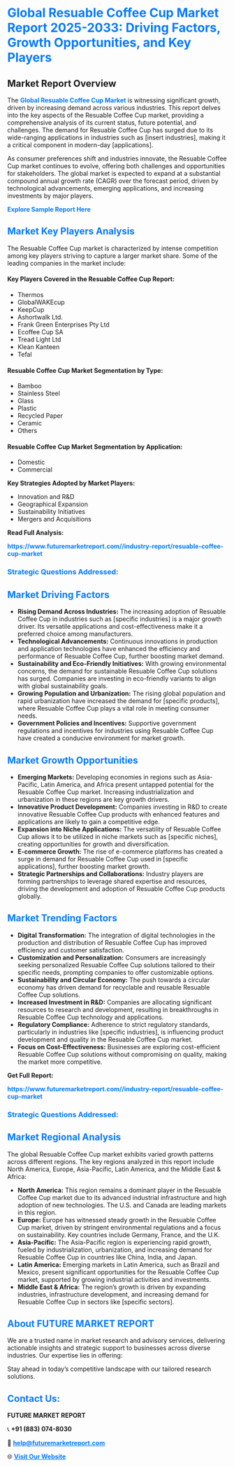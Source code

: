 <h1 style="color: #007BFF;">Global Resuable Coffee Cup Market Report 2025-2033: Driving Factors, Growth Opportunities, and Key Players</h1>

<section id="overview">
<h2>Market Report Overview</h2>
<p>The <a href="https://www.futuremarketreport.com//industry-report/resuable-coffee-cup-market" style="color: #007BFF; text-decoration: none;"><strong>Global Resuable Coffee Cup Market</strong></a> is witnessing significant growth, driven by increasing demand across various industries. This report delves into the key aspects of the Resuable Coffee Cup market, providing a comprehensive analysis of its current status, future potential, and challenges. The demand for Resuable Coffee Cup has surged due to its wide-ranging applications in industries such as [insert industries], making it a critical component in modern-day [applications].</p>
<p>As consumer preferences shift and industries innovate, the Resuable Coffee Cup market continues to evolve, offering both challenges and opportunities for stakeholders. The global market is expected to expand at a substantial compound annual growth rate (CAGR) over the forecast period, driven by technological advancements, emerging applications, and increasing investments by major players.</p>
</section>

<section id="overview">
<p><a href="https://www.futuremarketreport.com//request-sample/reportId=59124" style="color: #007BFF; text-decoration: none;"><strong>Explore Sample Report Here</strong></a></p>
</section>

<section id="key-players">
<h2 style="color: #007BFF;">Market Key Players Analysis</h2>
<p>The Resuable Coffee Cup market is characterized by intense competition among key players striving to capture a larger market share. Some of the leading companies in the market include:</p>
<h4>Key Players Covered in the Resuable Coffee Cup Report:</h4>
<ul><li>Thermos</li><li>GlobalWAKEcup</li><li>KeepCup</li><li>Ashortwalk Ltd.</li><li>Frank Green Enterprises Pty Ltd</li><li>Ecoffee Cup SA</li><li>Tread Light Ltd</li><li>Klean Kanteen</li><li>Tefal</li></ul>
<h4>Resuable Coffee Cup Market Segmentation by Type:</h4>
<ul><li>Bamboo</li><li>Stainless Steel</li><li>Glass</li><li>Plastic</li><li>Recycled Paper</li><li>Ceramic</li><li>Others</li></ul>

<h4>Resuable Coffee Cup Market Segmentation by Application:</h4>
<ul><li>Domestic</li><li>Commercial</li></ul>
<p><strong>Key Strategies Adopted by Market Players:</strong></p>
<ul>
<li>Innovation and R&D</li>
<li>Geographical Expansion</li>
<li>Sustainability Initiatives</li>
<li>Mergers and Acquisitions</li>
</ul>
</section>

<section>
<p><strong>Read Full Analysis: </strong></p><a href="https://www.futuremarketreport.com//industry-report/resuable-coffee-cup-market" style="color: #007BFF; text-decoration: none;"><strong>https://www.futuremarketreport.com//industry-report/resuable-coffee-cup-market</strong></a>
<h3 style="color: #007BFF;">Strategic Questions Addressed:</h3>
</section>

<section id="driving-factors">
<h2 style="color: #007BFF;">Market Driving Factors</h2>
<ul>
<li><strong>Rising Demand Across Industries:</strong> The increasing adoption of Resuable Coffee Cup in industries such as [specific industries] is a major growth driver. Its versatile applications and cost-effectiveness make it a preferred choice among manufacturers.</li>
<li><strong>Technological Advancements:</strong> Continuous innovations in production and application technologies have enhanced the efficiency and performance of Resuable Coffee Cup, further boosting market demand.</li>
<li><strong>Sustainability and Eco-Friendly Initiatives:</strong> With growing environmental concerns, the demand for sustainable Resuable Coffee Cup solutions has surged. Companies are investing in eco-friendly variants to align with global sustainability goals.</li>
<li><strong>Growing Population and Urbanization:</strong> The rising global population and rapid urbanization have increased the demand for [specific products], where Resuable Coffee Cup plays a vital role in meeting consumer needs.</li>
<li><strong>Government Policies and Incentives:</strong> Supportive government regulations and incentives for industries using Resuable Coffee Cup have created a conducive environment for market growth.</li>
</ul>
</section>

<section id="growth-opportunities">
<h2 style="color: #007BFF;">Market Growth Opportunities</h2>
<ul>
<li><strong>Emerging Markets:</strong> Developing economies in regions such as Asia-Pacific, Latin America, and Africa present untapped potential for the Resuable Coffee Cup market. Increasing industrialization and urbanization in these regions are key growth drivers.</li>
<li><strong>Innovative Product Development:</strong> Companies investing in R&D to create innovative Resuable Coffee Cup products with enhanced features and applications are likely to gain a competitive edge.</li>
<li><strong>Expansion into Niche Applications:</strong> The versatility of Resuable Coffee Cup allows it to be utilized in niche markets such as [specific niches], creating opportunities for growth and diversification.</li>
<li><strong>E-commerce Growth:</strong> The rise of e-commerce platforms has created a surge in demand for Resuable Coffee Cup used in [specific applications], further boosting market growth.</li>
<li><strong>Strategic Partnerships and Collaborations:</strong> Industry players are forming partnerships to leverage shared expertise and resources, driving the development and adoption of Resuable Coffee Cup products globally.</li>
</ul>
</section>

<section id="trending-factors">
<h2 style="color: #007BFF;">Market Trending Factors</h2>
<ul>
<li><strong>Digital Transformation:</strong> The integration of digital technologies in the production and distribution of Resuable Coffee Cup has improved efficiency and customer satisfaction.</li>
<li><strong>Customization and Personalization:</strong> Consumers are increasingly seeking personalized Resuable Coffee Cup solutions tailored to their specific needs, prompting companies to offer customizable options.</li>
<li><strong>Sustainability and Circular Economy:</strong> The push towards a circular economy has driven demand for recyclable and reusable Resuable Coffee Cup solutions.</li>
<li><strong>Increased Investment in R&D:</strong> Companies are allocating significant resources to research and development, resulting in breakthroughs in Resuable Coffee Cup technology and applications.</li>
<li><strong>Regulatory Compliance:</strong> Adherence to strict regulatory standards, particularly in industries like [specific industries], is influencing product development and quality in the Resuable Coffee Cup market.</li>
<li><strong>Focus on Cost-Effectiveness:</strong> Businesses are exploring cost-efficient Resuable Coffee Cup solutions without compromising on quality, making the market more competitive.</li>
</ul>
</section>

<section>
<p><strong>Get Full Report: </strong></p><a href="https://www.futuremarketreport.com//industry-report/resuable-coffee-cup-market" style="color: #007BFF; text-decoration: none;"><strong>https://www.futuremarketreport.com//industry-report/resuable-coffee-cup-market</strong></a>
<h3 style="color: #007BFF;">Strategic Questions Addressed:</h3>
</section>


<section id="regional-analysis">
<h2 style="color: #007BFF;">Market Regional Analysis</h2>
<p>The global Resuable Coffee Cup market exhibits varied growth patterns across different regions. The key regions analyzed in this report include North America, Europe, Asia-Pacific, Latin America, and the Middle East & Africa:</p>
<ul>
<li><strong>North America:</strong> This region remains a dominant player in the Resuable Coffee Cup market due to its advanced industrial infrastructure and high adoption of new technologies. The U.S. and Canada are leading markets in this region.</li>
<li><strong>Europe:</strong> Europe has witnessed steady growth in the Resuable Coffee Cup market, driven by stringent environmental regulations and a focus on sustainability. Key countries include Germany, France, and the U.K.</li>
<li><strong>Asia-Pacific:</strong> The Asia-Pacific region is experiencing rapid growth, fueled by industrialization, urbanization, and increasing demand for Resuable Coffee Cup in countries like China, India, and Japan.</li>
<li><strong>Latin America:</strong> Emerging markets in Latin America, such as Brazil and Mexico, present significant opportunities for the Resuable Coffee Cup market, supported by growing industrial activities and investments.</li>
<li><strong>Middle East & Africa:</strong> The region’s growth is driven by expanding industries, infrastructure development, and increasing demand for Resuable Coffee Cup in sectors like [specific sectors].</li>
</ul>
</section>

<footer>
<h2 style="color: #007BFF;">About FUTURE MARKET REPORT</h2>
<p>We are a trusted name in market research and advisory services, delivering actionable insights and strategic support to businesses across diverse industries. Our expertise lies in offering:</p>

<p>Stay ahead in today’s competitive landscape with our tailored research solutions.</p>

<h2 style="color: #007BFF;">Contact Us:</h2>
<p><strong>FUTURE MARKET REPORT</strong></p>
<p>📞 <strong>+91 (883) 074-8030</strong></p>
<p>📧 <strong><a href="mailto:help@futuremarketreport.com" style="color: #007BFF;">help@futuremarketreport.com</a></strong></p>
<p>🌐 <strong><a href="https://www.futuremarketreport.com/" style="color: #007BFF;">Visit Our Website</a></strong></p>
</footer>